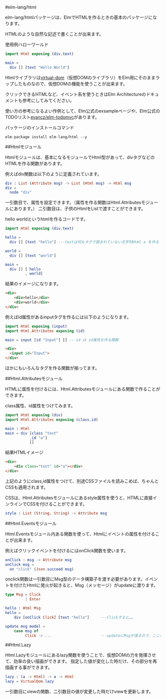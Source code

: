 #elm-lang/html

elm-lang/htmlパッケージは、ElmでHTMLを作るときの基本のパッケージになります。

HTMLのような自然な記述で書くことが出来ます。

使用例ハローワールド

```elm
import Html exposing (div,text)

main =
  div [] [text "Hello World"]
```

Htmlライブラリは[virtual-dom](https://github.com/Matt-Esch/virtual-dom)（仮想DOMのライブラリ）をElm用にそのままラップしたものなので、仮想DOMの機能を使うことが出来ます。

クリックできるHTMLなど、イベント系を使うときはElm Architectureのドキュメントも参考にしてみてください。

使い方の参考になるよい作例として、Elm公式のexsampleページや、Elm公式のTODOリスト[evancz/elm-todomvc](https://github.com/evancz/elm-todomvc)があります。

パッケージのインストールコマンド

```
elm-package install elm-lang/html --y
```



##Htmlモジュール

Htmlモジュールは、基本になるモジュールでHtml型があって、divタグなどのHTMLを作る関数があります。

例えばdiv関数は以下のように定義されています。

```elm
div : List (Attribute msg) -> List (Html msg) -> Html msg
div =
  node "div"
```

一引数目で、属性を設定できます。（属性を作る関数はHtml.Attributesモジュールにあります。）
二引数目は、子供のHtmlをListで渡すことができます。  


hello worldというhtmlを作るコードです。

```elm
import Html exposing (div,text)

hello =
  div [] [text "hello"] ---textは何もタグで囲まれていない文字列Html a を作る

world =
  div [] [text "world"]

main =
  div [] [ hello
         , world]

```

結果のイメージになります。

```html
<div>
    <div>hello</div>
    <div>world</div>
</div>
```

例えばid属性があるinputタグを作るには以下のようになります。

```elm
import Html exposing (input)
import Html.Attributes exposing (id)

main = input [id "Input"] [] ---id は id属性を作る関数
```

```html
<div>
  <input id="Input">
</div>
```

ほかにもいろんなタグを作る関数が揃ってます。


##Html.Attributesモジュール


HTMLに属性を付けるには、Html.Attributesモジュールにある関数で作ることができます。

class属性、id属性をつけてみます。

```elm
import Html exposing (div)
import Html.Attributes exposing (class,id)

main : Html
main = div [class "test"  
           ,id "a"]
           []
```

結果HTMLイメージ

```html
<div>
    <div class="test" id="a"></div>
</div>
```

上記のようにclass,id属性をつけて、別途CSSファイルを読みこめば、ちゃんとCSSも適用されます。

CSSは、Html.Attributesモジュールにあるstyle属性を使うと、HTMLに直接インラインでCSSを付けることができます。

```elm
style : List (String, String) -> Attribute msg
```


##Html.Eventsモジュール

Html.Eventsモジュール内ある関数を使って、Htmlにイベントの属性を付けることが出来ます。

例えばクリックイベントを付けるにはonClick関数を使います。

```elm
onClick : msg -> Attribute msg
onClick msg =
  on "click" (Json.succeed msg)
```

onclick関数は一引数目にMsg型のデータ構築子を渡す必要があります。イベントを付けたHtmlに発火が起きると、Msg（メッセージ）がupdateに渡ります。

```elm
type Msg = Click
         | Enter

hello : Html Msg
hello =
    div [onClick Click] [text "hello"]     ---Clickすると……

update msg model =
    case msg of
         Click -> ...                      ---updateにMsgが渡るので、ここの処理が起きる
```


##Html.Lazy

Html.Lazyモジュールにあるlazy関数を使うことで、仮想DOMの力を発揮させて、効率の良い描画ができます。
指定した値が変化した時だけ、その部分を再描画する事ができます。

```elm
lazy : (a -> Html) -> a -> Html
lazy = VirtualDom.lazy
```

一引数目にviewの関数、二引数目の値が変更した時だけviewを更新します。
